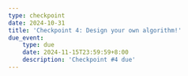 ```yaml
---
type: checkpoint
date: 2024-10-31
title: 'Checkpoint 4: Design your own algorithm!'
due_event: 
    type: due
    date: 2024-11-15T23:59:59+8:00
    description: 'Checkpoint #4 due'
---
```

